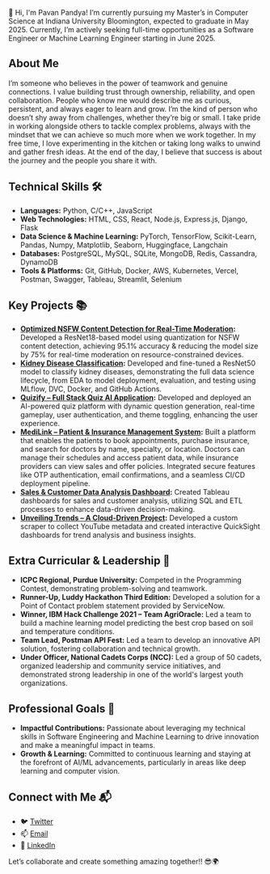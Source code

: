 👋 Hi, I'm Pavan Pandya! I’m currently pursuing my Master’s in Computer Science at Indiana University Bloomington, expected to graduate in May 2025. Currently, I’m actively seeking full-time opportunities as a Software Engineer or Machine Learning Engineer starting in June 2025.

## About Me
I’m someone who believes in the power of teamwork and genuine connections. I value building trust through ownership, reliability, and open collaboration. People who know me would describe me as curious, persistent, and always eager to learn and grow. I’m the kind of person who doesn’t shy away from challenges, whether they’re big or small. I take pride in working alongside others to tackle complex problems, always with the mindset that we can achieve so much more when we work together. In my free time, I love experimenting in the kitchen or taking long walks to unwind and gather fresh ideas. At the end of the day, I believe that success is about the journey and the people you share it with.

## Technical Skills 🛠️
- **Languages:** Python, C/C++, JavaScript
- **Web Technologies:** HTML, CSS, React, Node.js, Express.js, Django, Flask
- **Data Science & Machine Learning:** PyTorch, TensorFlow, Scikit-Learn, Pandas, Numpy, Matplotlib, Seaborn, Huggingface, Langchain
- **Databases:** PostgreSQL, MySQL, SQLite, MongoDB, Redis, Cassandra, DynamoDB
- **Tools & Platforms:** Git, GitHub, Docker, AWS, Kubernetes, Vercel, Postman, Swagger, Tableau, Streamlit, Selenium

## Key Projects 📚
- **[Optimized NSFW Content Detection for Real-Time Moderation](#):** Developed a ResNet18-based model using quantization for NSFW content detection, achieving 95.1% accuracy & reducing the model size by 75% for real-time moderation on resource-constrained devices.
- **[Kidney Disease Classification](#):** Developed and fine-tuned a ResNet50 model to classify kidney diseases, demonstrating the full data science lifecycle, from EDA to model deployment, evaluation, and testing using MLflow, DVC, Docker, and GitHub Actions.
- **[Quizify – Full Stack Quiz AI Application](#):** Developed and deployed an AI-powered quiz platform with dynamic question generation, real-time gameplay, user authentication, and theme toggling, enhancing the user experience.
- **[MediLink – Patient & Insurance Management System](#):** Built a platform that enables the patients to book appointments, purchase insurance, and search for doctors by name, specialty, or location. Doctors can manage their schedules and access patient data, while insurance providers can view sales and offer policies. Integrated secure features like OTP authentication, email confirmations, and a seamless CI/CD deployment pipeline.
- **[Sales & Customer Data Analysis Dashboard](#):** Created Tableau dashboards for sales and customer analysis, utilizing SQL and ETL processes to enhance data-driven decision-making.
- **[Unveiling Trends – A Cloud-Driven Project](#):** Developed a custom scraper to collect YouTube metadata and created interactive QuickSight dashboards for trend analysis and business insights.

## Extra Curricular & Leadership 🌟  
- **ICPC Regional, Purdue University:** Competed in the Programming Contest, demonstrating problem-solving and teamwork.
- **Runner-Up, Luddy Hackathon Third Edition:** Developed a solution for a Point of Contact problem statement provided by ServiceNow.
- **Winner, IBM Hack Challenge 2021 – Team AgriOracle:** Led a team to build a machine learning model predicting the best crop based on soil and temperature conditions.
- **Team Lead, Postman API Fest:** Led a team to develop an innovative API solution, fostering collaboration and technical growth.
- **Under Officer, National Cadets Corps (NCC):** Led a group of 50 cadets, organized leadership and community service initiatives, and demonstrated strong leadership in one of the world's largest youth organizations.

## Professional Goals 🚀
- **Impactful Contributions:** Passionate about leveraging my technical skills in Software Engineering and Machine Learning to drive innovation and make a meaningful impact in teams.
- **Growth & Learning:** Committed to continuous learning and staying at the forefront of AI/ML advancements, particularly in areas like deep learning and computer vision.

## Connect with Me 📬
- 🐦 [Twitter](https://twitter.com/pavanapandya1311)
- 📫 [Email](mailto:pavanpandya.iu@gmail.com)
- 🔗 [LinkedIn](https://linkedin.com/in/pavanpandya)

Let’s collaborate and create something amazing together!! 😎🌍
